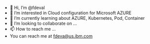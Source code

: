 - 👋 Hi, I’m @fdeval
- 👀 I’m interested in Cloud configuration for Microsoft AZURE
- 🌱 I’m currently learning about AZURE, Kubernetes, Pod, Container
- 💞️ I’m looking to collaborate on ...
- 📫 How to reach me ...
- You can reach me at fdeva@us.ibm.com
<!---
fdeval/fdeval is a ✨ special ✨ repository because its `README.md` (this file) appears on your GitHub profile.
You can click the Preview link to take a look at your changes.
--->
